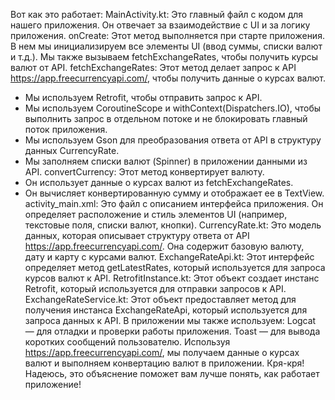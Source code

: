 Вот как это работает:
MainActivity.kt: Это главный файл с кодом для нашего приложения. Он отвечает за взаимодействие с UI и за логику приложения.
onCreate: Этот метод выполняется при старте приложения. В нем мы инициализируем все элементы UI (ввод суммы, списки валют и т.д.). Мы также вызываем fetchExchangeRates, чтобы получить курсы валют от API.
fetchExchangeRates: Этот метод делает запрос к API https://app.freecurrencyapi.com/, чтобы получить данные о курсах валют.
- Мы используем Retrofit, чтобы отправить запрос к API.
- Мы используем CoroutineScope и withContext(Dispatchers.IO), чтобы выполнить запрос в отдельном потоке и не блокировать главный поток приложения.
- Мы используем Gson для преобразования ответа от API в структуру данных CurrencyRate.
- Мы заполняем списки валют (Spinner) в приложении данными из API.
convertCurrency: Этот метод конвертирует валюту.
- Он использует данные о курсах валют из fetchExchangeRates.
- Он вычисляет конвертированную сумму и отображает ее в TextView.
activity_main.xml: Это файл с описанием интерфейса приложения. Он определяет расположение и стиль элементов UI (например, текстовые поля, списки валют, кнопки).
CurrencyRate.kt: Это модель данных, которая описывает структуру ответа от API https://app.freecurrencyapi.com/. Она содержит базовую валюту, дату и карту с курсами валют.
ExchangeRateApi.kt: Этот интерфейс определяет метод getLatestRates, который используется для запроса курсов валют к API.
RetrofitInstance.kt: Этот объект создает инстанс Retrofit, который используется для отправки запросов к API.
ExchangeRateService.kt: Этот объект предоставляет метод для получения инстанса ExchangeRateApi, который используется для запроса данных к API.
В приложении мы также используем:
Logcat — для отладки и проверки работы приложения.
Toast — для вывода коротких сообщений пользователю.
Используя https://app.freecurrencyapi.com/, мы получаем данные о курсах валют и выполняем конвертацию валют в приложении.
Кря-кря! Надеюсь, это объяснение поможет вам лучше понять, как работает приложение!
